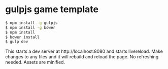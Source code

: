 # gulpjs game template

```bash
$ npm install -g gulpjs
$ npm install -g bower
$ npm install
$ bower install
$ gulp dev
```

This starts a dev server at http://localhost:8080 and starts livereload. Make changes to any files and it will rebuild and reload the page. No refreshing needed. Assets are minified.
